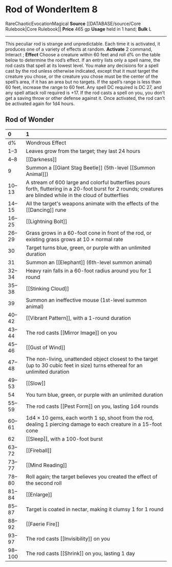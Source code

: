 ﻿---
bulk: L
id: '265'
item_category: Held Items
level: '8'
name: Rod of Wonder
price: 465 gp
rarity: Rare
school: Evocation
source: '[[DATABASE/source/Core Rulebook|Core Rulebook]]'
subcategory: helditem
trait:
- '[[DATABASE/trait/Chaotic|Chaotic]]'
- '[[DATABASE/trait/Evocation|Evocation]]'
- '[[DATABASE/trait/Magical|Magical]]'
- '[[DATABASE/trait/Rare|Rare]]'
type: Item
usage: held in 1 hand

---
# Rod of Wonder<span class="item-type">Item 8</span>

<span class="trait-rare item-trait">Rare</span><span class="item-trait">Chaotic</span><span class="item-trait">Evocation</span><span class="item-trait">Magical</span>
**Source** [[DATABASE/source/Core Rulebook|Core Rulebook]] 
**Price** 465 gp
**Usage** held in 1 hand; **Bulk** L

---
This peculiar rod is strange and unpredictable. Each time it is activated, it produces one of a variety of effects at random.
**Activate** <span class="action-icon">2</span> command, Interact ; **Effect** Choose a creature within 60 feet and roll d% on the table below to determine the rod’s effect. If an entry lists only a spell name, the rod casts that spell at its lowest level. You make any decisions for a spell cast by the rod unless otherwise indicated, except that it must target the creature you chose, or the creature you chose must be the center of the spell’s area, if it has an area but no targets. If the spell’s range is less than 60 feet, increase the range to 60 feet.
 Any spell DC required is DC 27, and any spell attack roll required is +17. If the rod casts a spell on you, you don’t get a saving throw or other defense against it.
 Once activated, the rod can’t be activated again for 1d4 hours.

## Rod of Wonder

| 0 | 1 |
|:-------|:----------------------------------------------------------------------------------------------------------------------------------------------------------------|
| d% | Wondrous Effect |
| 1–3 | Leaves grow from the target; they last 24 hours |
| 4–8 | [[Darkness]] |
| 9 | Summon a [[Giant Stag Beetle]] (5th-level [[Summon Animal]]) |
| 10–13 | A stream of 600 large and colorful butterflies pours forth, fluttering in a 20-foot burst for 2 rounds; creatures are blinded while in the cloud of butterflies |
| 14–15 | All the target's weapons animate with the effects of the [[Dancing]] rune |
| 16–25 | [[Lightning Bolt]] |
| 26–29 | Grass grows in a 60-foot cone in front of the rod, or existing grass grows at 10 × normal rate |
| 30 | Target turns blue, green, or purple with an unlimited duration |
| 31 | Summon an [[Elephant]] (6th-level summon animal) |
| 32–34 | Heavy rain falls in a 60-foot radius around you for 1 round |
| 35–38 | [[Stinking Cloud]] |
| 39 | Summon an ineffective mouse (1st-level summon animal) |
| 40–42 | [[Vibrant Pattern]], with a 1-round duration |
| 43–44 | The rod casts [[Mirror Image]] on you |
| 45–46 | [[Gust of Wind]] |
| 47–48 | The non-living, unattended object closest to the target (up to 30 cubic feet in size) turns ethereal for an unlimited duration |
| 49–53 | [[Slow]] |
| 54 | You turn blue, green, or purple with an unlimited duration |
| 55–59 | The rod casts [[Pest Form]] on you, lasting 1d4 rounds |
| 60–61 | 1d4 × 10 gems, each worth 1 sp, shoot from the rod, dealing 1 piercing damage to each creature in a 15-foot cone |
| 62 | [[Sleep]], with a 100-foot burst |
| 63–72 | [[Fireball]] |
| 73–77 | [[Mind Reading]] |
| 78–80 | Roll again; the target believes you created the effect of the second roll |
| 81–84 | [[Enlarge]] |
| 85–87 | Target is coated in nectar, making it clumsy 1 for 1 round |
| 88–92 | [[Faerie Fire]] |
| 93–97 | The rod casts [[Invisibility]] on you |
| 98–100 | The rod casts [[Shrink]] on you, lasting 1 day |
